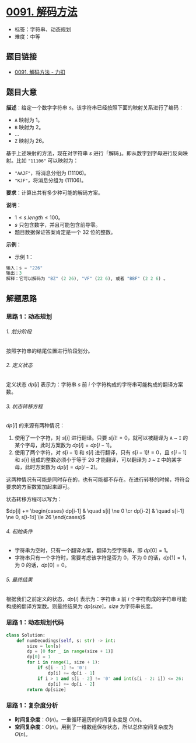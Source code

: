 # [0091. 解码方法](https://leetcode.cn/problems/decode-ways/)

- 标签：字符串、动态规划
- 难度：中等

## 题目链接

- [0091. 解码方法 - 力扣](https://leetcode.cn/problems/decode-ways/)

## 题目大意

**描述**：给定一个数字字符串 $s$。该字符串已经按照下面的映射关系进行了编码：

- `A` 映射为 $1$。
- `B` 映射为 $2$。
- ...
- `Z` 映射为 $26$。

基于上述映射的方法，现在对字符串 $s$ 进行「解码」。即从数字到字母进行反向映射。比如 `"11106"` 可以映射为：

- `"AAJF"`，将消息分组为 $(1 1 10 6)$。
- `"KJF"`，将消息分组为 $(11 10 6)$。

**要求**：计算出共有多少种可能的解码方案。

**说明**：

- $1 \le s.length \le 100$。
- $s$ 只包含数字，并且可能包含前导零。
- 题目数据保证答案肯定是一个 $32$ 位的整数。

**示例**：

- 示例 1：

```python
输入：s = "226"
输出：3
解释：它可以解码为 "BZ" (2 26), "VF" (22 6), 或者 "BBF" (2 2 6) 。
```

## 解题思路

### 思路 1：动态规划

###### 1. 划分阶段

按照字符串的结尾位置进行阶段划分。

###### 2. 定义状态

定义状态 $dp[i]$ 表示为：字符串 $s$ 前 $i$ 个字符构成的字符串可能构成的翻译方案数。

###### 3. 状态转移方程

$dp[i]$ 的来源有两种情况：

1. 使用了一个字符，对 $s[i]$ 进行翻译。只要 $s[i] != 0$，就可以被翻译为 `A` ~ `I` 的某个字母，此时方案数为 $dp[i] = dp[i - 1]$。
2. 使用了两个字符，对 $s[i - 1]$ 和 $s[i]$ 进行翻译，只有 $s[i - 1] != 0$，且 $s[i - 1]$ 和 $s[i]$ 组成的整数必须小于等于 $26$ 才能翻译，可以翻译为 `J` ~ `Z` 中的某字母，此时方案数为 $dp[i] = dp[i - 2]$。

这两种情况有可能是同时存在的，也有可能都不存在。在进行转移的时候，将符合要求的方案数累加起来即可。

状态转移方程可以写为：

$dp[i] += \begin{cases} dp[i-1] & \quad s[i] \ne 0 \cr dp[i-2] & \quad s[i-1] \ne 0, s[i-1:i] \le 26 \end{cases}$

###### 4. 初始条件

- 字符串为空时，只有一个翻译方案，翻译为空字符串，即 $dp[0] = 1$。
- 字符串只有一个字符时，需要考虑该字符是否为 $0$，不为 $0$ 的话，$dp[1] = 1$，为 $0$ 的话，$dp[0] = 0$。

###### 5. 最终结果

根据我们之前定义的状态，$dp[i]$ 表示为：字符串 $s$ 前 $i$ 个字符构成的字符串可能构成的翻译方案数。则最终结果为 $dp[size]$，$size$ 为字符串长度。


### 思路 1：动态规划代码

```python
class Solution:
    def numDecodings(self, s: str) -> int:
        size = len(s)
        dp = [0 for _ in range(size + 1)]
        dp[0] = 1
        for i in range(1, size + 1):
            if s[i - 1] != '0':
                dp[i] += dp[i - 1]
            if i > 1 and s[i - 2] != '0' and int(s[i - 2: i]) <= 26:
                dp[i] += dp[i - 2]
        return dp[size]
```

### 思路 1：复杂度分析

- **时间复杂度**：$O(n)$。一重循环遍历的时间复杂度是 $O(n)$。
- **空间复杂度**：$O(n)$。用到了一维数组保存状态，所以总体空间复杂度为 $O(n)$。
